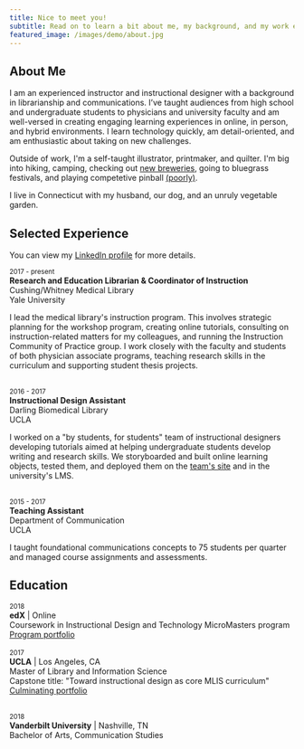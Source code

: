 ```yaml
---
title: Nice to meet you!
subtitle: Read on to learn a bit about me, my background, and my work experience.
featured_image: /images/demo/about.jpg
---
```


## About Me
I am an experienced instructor and instructional designer with a background in librarianship and communications. I’ve taught audiences from high school and undergraduate students to physicians and university faculty and am well-versed in creating engaging learning experiences in online, in person, and
hybrid environments. I learn technology quickly, am detail-oriented, and am enthusiastic about taking on new challenges. 

Outside of work, I'm a self-taught illustrator, printmaker, and quilter. I'm big into hiking, camping, checking out [new breweries](https://drive.google.com/open?id=1HfRg6F2EaqD8rMgdYwJWRZ6fwvU&usp=sharing), going to bluegrass festivals, and playing competetive pinball [(poorly)](http://crap.league.papa.org/playerInfo/113). 
 
I live in Connecticut with my husband, our dog, and an unruly vegetable garden. 


## Selected Experience
You can view my [LinkedIn profile](https://www.linkedin.com/in/caitlinemeyer/) for more details.

<small>2017 - present</small> <BR>
**Research and Education Librarian &amp; Coordinator of Instruction**<BR>
Cushing/Whitney Medical Library<BR>
Yale University<BR>

I lead the medical library's instruction program. This involves strategic planning for the workshop program, creating online tutorials, consulting on instruction-related matters for my colleagues, and running the Instruction Community of Practice group. I work closely with the faculty and students of both physician associate programs, teaching research skills in the curriculum and supporting student thesis projects. <BR><BR>

<small>2016 - 2017</small><BR>
**Instructional Design Assistant**<BR>
Darling Biomedical Library<BR>
UCLA<BR>

I worked on a "by students, for students" team of instructional designers developing tutorials aimed at helping undergraduate students develop writing and research skills. We storyboarded and built online learning objects, tested them, and deployed them on the [team's site](https://uclalibrary.github.io/research-tips) and in the university's LMS. <BR><BR>

<small>2015 - 2017</small> <BR>
**Teaching Assistant**<BR>
Department of Communication<BR>
UCLA<BR>

I taught foundational communications concepts to 75 students per quarter and managed course assignments and assessments. 
  
## Education

<small>2018</small> <BR>
  **edX** | Online <BR>
  Coursework in Instructional Design and Technology MicroMasters program<BR>
  [Program portfolio](https://caitlinmeyer.github.io/idt-portfolio/)<BR>
  <BR>
<small>2017</small><BR>
  **UCLA** | Los Angeles, CA<BR>
  Master of Library and Information Science<BR>
  Capstone title: "Toward instructional design as core MLIS curriculum"<BR>
  [Culminating portfolio](http://bit.ly/mlis-portfolio)<BR><BR>
  
<small>2018</small> <BR>
**Vanderbilt University** | Nashville, TN<BR>
  Bachelor of Arts, Communication Studies<BR>
  

